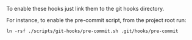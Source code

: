 To enable these hooks just link them to the git hooks directory.

For instance, to enable the pre-commit script, from the project root run:

```
ln -rsf ./scripts/git-hooks/pre-commit.sh .git/hooks/pre-commit
```
